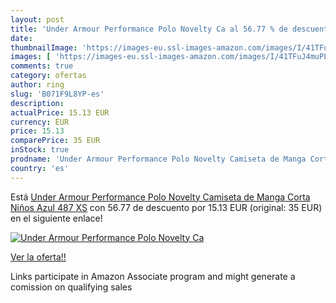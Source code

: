 ```yaml
---
layout: post
title: 'Under Armour Performance Polo Novelty Ca al 56.77 % de descuento'
date: 
thumbnailImage: 'https://images-eu.ssl-images-amazon.com/images/I/41TFuJ4muPL._SL200_.jpg'
images: [ 'https://images-eu.ssl-images-amazon.com/images/I/41TFuJ4muPL._SL200_.jpg' ]
comments: true
category: ofertas
author: ring
slug: 'B071F9L8YP-es'
description:
actualPrice: 15.13 EUR
currency: EUR
price: 15.13
comparePrice: 35 EUR
inStock: true
prodname: 'Under Armour Performance Polo Novelty Camiseta de Manga Corta  Niños  Azul  487   XS'
country: 'es'
---
```


Está [Under Armour Performance Polo Novelty Camiseta de Manga Corta  Niños  Azul  487   XS](https://www.amazon.es/dp/B071F9L8YP/?tag=tolees-21) con 56.77 de descuento por 15.13 EUR (original: 35 EUR) en el siguiente enlace!

[![Under Armour Performance Polo Novelty Ca](https://images-eu.ssl-images-amazon.com/images/I/41TFuJ4muPL._SL200_.jpg)](https://www.amazon.es/dp/B071F9L8YP/?tag=tolees-21)

[Ver la oferta!!](https://www.amazon.es/dp/B071F9L8YP/?tag=tolees-21)

Links participate in Amazon Associate program and might generate a comission on qualifying sales


